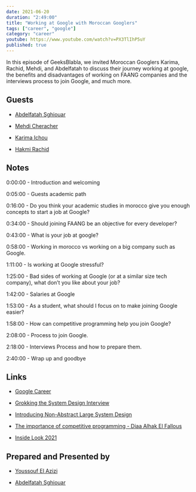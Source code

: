 ```yaml
---
date: 2021-06-20
duration: "2:49:00"
title: "Working at Google with Moroccan Googlers"
tags: ["career", "google"]
category: "career"
youtube: https://www.youtube.com/watch?v=PX3TlIhP5uY
published: true
---
```


In this episode of GeeksBlabla, we invited Moroccan Googlers Karima, Rachid, Mehdi, and Abdelfatah to discuss their journey working at google, the benefits and disadvantages of working on FAANG companies and the interviews process to join Google, and much more.

## Guests

- [Abdelfatah Sghiouar](https://twitter.com/boredabdel)

- [Mehdi Cheracher](https://twitter.com/Mehdi_Cheracher)

- [Karima Ichou ](https://www.linkedin.com/in/karimaichou/)

- [Hakmi Rachid](https://www.linkedin.com/in/rachid-hakmi/)

## Notes

0:00:00 - Introduction and welcoming

0:05:00 - Guests academic path

0:16:00 - Do you think your academic studies in morocco give you enough concepts to start a job at Google?

0:34:00 - Should joining FAANG be an objective for every developer?

0:43:00 - What is your job at google?

0:58:00 - Working in morocco vs working on a big company such as Google.

1:11:00 - Is working at Google stressful?

1:25:00 - Bad sides of working at Google (or at a similar size tech company), what don’t you like about your job?

1:42:00 - Salaries at Google

1:53:00 - As a student, what should I focus on to make joining Google easier?

1:58:00 - How can competitive programming help you join Google?

2:08:00 - Process to join Google.

2:18:00 - Interviews Process and how to prepare them.

2:40:00 - Wrap up and goodbye

## Links

- [Google Career](https://careers.google.com/)

- [Grokking the System Design Interview](https://www.educative.io/courses/grokking-the-system-design-interview)

- [Introducing Non-Abstract Large System Design](https://sre.google/workbook/non-abstract-design/)

- [The importance of competitive programming - Diaa Alhak El Fallous](https://www.youtube.com/watch?v=_02iZDObK8k)

- [Inside Look 2021](https://events.withgoogle.com/inside-look-program-2021/)

## Prepared and Presented by

- [Youssouf El Azizi](https://elazizi.com)

- [Abdelfatah Sghiouar](https://twitter.com/boredabdel)
